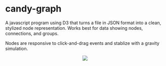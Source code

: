 # candy-graph
A javascript program using D3 that turns a file in JSON format into a clean, stylized node representation.  Works best for data showing nodes, connections, and groups.

Nodes are responsive to click-and-drag events and stablize with a gravity simulation.

<p align="center">
  <img src="https://user-images.githubusercontent.com/25695503/42055689-daef28d6-7ae5-11e8-9eb6-6c7922f0c4bb.PNG" />
</p>

